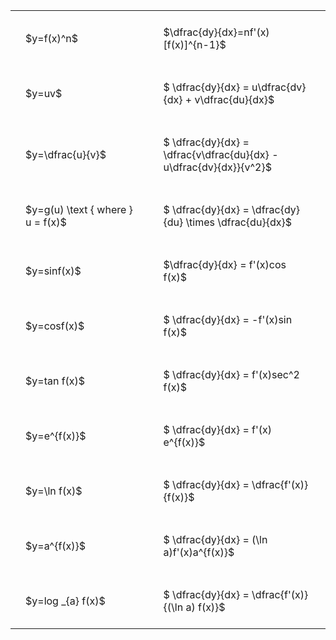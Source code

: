#  
<br>
<style type="text/css">
#T_5a44a th.col_heading {
  text-align: left;
  font-size: 1em;
}
#T_5a44a td {
  text-align: left;
  font-size: 1em;
  padding: 1.5em;
}
#T_5a44a_row0_col0, #T_5a44a_row1_col0, #T_5a44a_row2_col0, #T_5a44a_row3_col0, #T_5a44a_row4_col0, #T_5a44a_row5_col0, #T_5a44a_row6_col0, #T_5a44a_row7_col0, #T_5a44a_row8_col0, #T_5a44a_row9_col0, #T_5a44a_row10_col0 {
  width: 300px;
  white-space: pre-wrap;
}
#T_5a44a_row0_col1, #T_5a44a_row1_col1, #T_5a44a_row2_col1, #T_5a44a_row3_col1, #T_5a44a_row4_col1, #T_5a44a_row5_col1, #T_5a44a_row6_col1, #T_5a44a_row7_col1, #T_5a44a_row8_col1, #T_5a44a_row9_col1, #T_5a44a_row10_col1 {
  width: 400px;
  white-space: pre-wrap;
}
</style>
<table id="T_5a44a">
  <thead>
  </thead>
  <tbody>
    <tr>
      <td id="T_5a44a_row0_col0" class="data row0 col0" >$y=f(x)^n$</td>
      <td id="T_5a44a_row0_col1" class="data row0 col1" >$\dfrac{dy}{dx}=nf'(x)[f(x)]^{n-1}$</td>
    </tr>
    <tr>
      <td id="T_5a44a_row1_col0" class="data row1 col0" >$y=uv$</td>
      <td id="T_5a44a_row1_col1" class="data row1 col1" >$ \dfrac{dy}{dx} = u\dfrac{dv}{dx} + v\dfrac{du}{dx}$</td>
    </tr>
    <tr>
      <td id="T_5a44a_row2_col0" class="data row2 col0" >$y=\dfrac{u}{v}$</td>
      <td id="T_5a44a_row2_col1" class="data row2 col1" >$ \dfrac{dy}{dx} = \dfrac{v\dfrac{du}{dx} - u\dfrac{dv}{dx}}{v^2}$</td>
    </tr>
    <tr>
      <td id="T_5a44a_row3_col0" class="data row3 col0" >$y=g(u) \text { where } u = f(x)$</td>
      <td id="T_5a44a_row3_col1" class="data row3 col1" >$ \dfrac{dy}{dx} = \dfrac{dy}{du} \times \dfrac{du}{dx}$</td>
    </tr>
    <tr>
      <td id="T_5a44a_row4_col0" class="data row4 col0" >$y=sinf(x)$</td>
      <td id="T_5a44a_row4_col1" class="data row4 col1" >$\dfrac{dy}{dx} = f'(x)cos f(x)$</td>
    </tr>
    <tr>
      <td id="T_5a44a_row5_col0" class="data row5 col0" >$y=cosf(x)$</td>
      <td id="T_5a44a_row5_col1" class="data row5 col1" >$ \dfrac{dy}{dx} = -f'(x)sin f(x)$</td>
    </tr>
    <tr>
      <td id="T_5a44a_row6_col0" class="data row6 col0" >$y=tan f(x)$</td>
      <td id="T_5a44a_row6_col1" class="data row6 col1" >$ \dfrac{dy}{dx} = f'(x)sec^2 f(x)$</td>
    </tr>
    <tr>
      <td id="T_5a44a_row7_col0" class="data row7 col0" >$y=e^{f(x)}$</td>
      <td id="T_5a44a_row7_col1" class="data row7 col1" >$ \dfrac{dy}{dx} = f'(x) e^{f(x)}$</td>
    </tr>
    <tr>
      <td id="T_5a44a_row8_col0" class="data row8 col0" >$y=\ln f(x)$</td>
      <td id="T_5a44a_row8_col1" class="data row8 col1" >$ \dfrac{dy}{dx} = \dfrac{f'(x)}{f(x)}$</td>
    </tr>
    <tr>
      <td id="T_5a44a_row9_col0" class="data row9 col0" >$y=a^{f(x)}$</td>
      <td id="T_5a44a_row9_col1" class="data row9 col1" >$ \dfrac{dy}{dx} = (\ln a)f'(x)a^{f(x)}$</td>
    </tr>
    <tr>
      <td id="T_5a44a_row10_col0" class="data row10 col0" >$y=log _{a} f(x)$</td>
      <td id="T_5a44a_row10_col1" class="data row10 col1" >$ \dfrac{dy}{dx} = \dfrac{f'(x)}{(\ln a) f(x)}$</td>
    </tr>
  </tbody>
</table>
